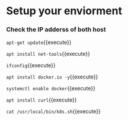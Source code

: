 # Setup your enviorment

### Check the IP adderss of both host

`apt-get update`{{execute}}

`apt install net-tools`{{execute}}

`ifconfig`{{execute}}

`apt install docker.io -y`{{execute}}

`systemctl enable docker`{{execute}}

`apt install curl`{{execute}}

`cat /usr/local/bin/k8s.sh`{{execute}}
